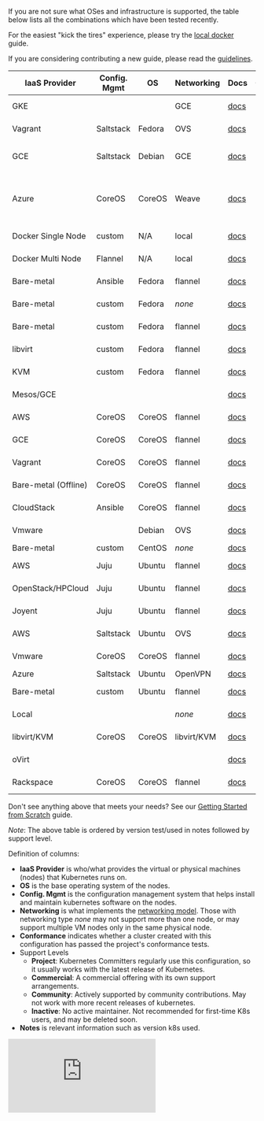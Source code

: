 If you are not sure what OSes and infrastructure is supported, the table below lists all the combinations which have
been tested recently.

For the easiest "kick the tires" experience, please try the [local docker](docker.html) guide.

If you are considering contributing a new guide, please read the
[guidelines](../../docs/devel/writing-a-getting-started-guide.html).

IaaS Provider        | Config. Mgmt | OS     | Networking  | Docs                                                                           | Conformance | Support Level                | Notes
-------------------- | ------------ | ------ | ----------  | ------------------------------------------------------------------------------ | ----------- | ---------------------------- | -----
GKE                  |              |        | GCE         | [docs](https://cloud.google.com/container-engine)                              |             | Commercial                   | Uses K8s version 0.15.0
Vagrant              | Saltstack    | Fedora | OVS         | [docs](../../docs/getting-started-guides/vagrant.html)                           |             | Project                      | Uses latest via https://get.k8s.io/
GCE                  | Saltstack    | Debian | GCE         | [docs](../../docs/getting-started-guides/gce.html)                               |             | Project                      | Tested with 0.15.0 by @robertbailey
Azure                | CoreOS       | CoreOS | Weave       | [docs](../../docs/getting-started-guides/coreos/azure/README.html)               |             | Community ([@errordeveloper](https://github.com/errordeveloper), [@squillace](https://github.com/squillace), [@chanezon](https://github.com/chanezon), [@crossorigin](https://github.com/crossorigin)) | Uses K8s version 0.17.0
Docker Single Node   | custom       | N/A    | local       | [docs](docker.html)                                                              |             | Project (@brendandburns)     | Tested @ 0.14.1 |
Docker Multi Node    | Flannel      | N/A    | local       | [docs](docker-multinode.html)                                                    |             | Project (@brendandburns)     | Tested @ 0.14.1 |
Bare-metal           | Ansible      | Fedora | flannel     | [docs](../../docs/getting-started-guides/fedora/fedora_ansible_config.html)      |             | Project                      | Uses K8s v0.13.2
Bare-metal           | custom       | Fedora | _none_      | [docs](../../docs/getting-started-guides/fedora/fedora_manual_config.html)       |             | Project                      | Uses K8s v0.13.2
Bare-metal           | custom       | Fedora | flannel     | [docs](../../docs/getting-started-guides/fedora/flannel_multi_node_cluster.html) |             | Community ([@aveshagarwal](https://github.com/aveshagarwal))| Tested with 0.15.0
libvirt              | custom       | Fedora | flannel     | [docs](../../docs/getting-started-guides/fedora/flannel_multi_node_cluster.html) |             | Community ([@aveshagarwal](https://github.com/aveshagarwal))| Tested with 0.15.0
KVM                  | custom       | Fedora | flannel     | [docs](../../docs/getting-started-guides/fedora/flannel_multi_node_cluster.html) |             | Community ([@aveshagarwal](https://github.com/aveshagarwal))| Tested with 0.15.0
Mesos/GCE            |              |        |             | [docs](../../docs/getting-started-guides/mesos.html)                             |             | [Community](https://github.com/mesosphere/kubernetes-mesos) ([@jdef](https://github.com/jdef)) | Uses K8s v0.11.2
AWS                  | CoreOS       | CoreOS | flannel     | [docs](../../docs/getting-started-guides/coreos.html)                            |             | Community                    | Uses K8s version 0.19.3
GCE                  | CoreOS       | CoreOS | flannel     | [docs](../../docs/getting-started-guides/coreos.html)                            |             | Community [@pires](https://github.com/pires) | Uses K8s version 0.19.3
Vagrant              | CoreOS       | CoreOS | flannel     | [docs](../../docs/getting-started-guides/coreos.html)                            |             | Community ( [@pires](https://github.com/pires), [@AntonioMeireles](https://github.com/AntonioMeireles) )           | Uses K8s version 0.19.3
Bare-metal (Offline) | CoreOS       | CoreOS | flannel     | [docs](../../docs/getting-started-guides/coreos/bare_metal_offline.html)         |             | Community([@jeffbean](https://github.com/jeffbean))    | Uses K8s version 0.15.0
CloudStack           | Ansible      | CoreOS | flannel     | [docs](../../docs/getting-started-guides/cloudstack.html)                        |             | Community (@runseb)          | Uses K8s version 0.9.1
Vmware               |              | Debian | OVS         | [docs](../../docs/getting-started-guides/vsphere.html)                           |             | Community (@pietern)         | Uses K8s version 0.9.1
Bare-metal           | custom       | CentOS | _none_      | [docs](../../docs/getting-started-guides/centos/centos_manual_config.html)       |             | Community(@coolsvap)         | Uses K8s v0.9.1
AWS                  | Juju         | Ubuntu | flannel     | [docs](../../docs/getting-started-guides/juju.html)                              |             | [Community](https://github.com/whitmo/bundle-kubernetes) ( [@whit](https://github.com/whitmo), [@matt](https://github.com/mbruzek), [@chuck](https://github.com/chuckbutler) ) | [Tested](http://reports.vapour.ws/charm-tests-by-charm/kubernetes) K8s v0.8.1
OpenStack/HPCloud    | Juju         | Ubuntu | flannel     | [docs](../../docs/getting-started-guides/juju.html)                              |             | [Community](https://github.com/whitmo/bundle-kubernetes) ( [@whit](https://github.com/whitmo), [@matt](https://github.com/mbruzek), [@chuck](https://github.com/chuckbutler) ) | [Tested](http://reports.vapour.ws/charm-tests-by-charm/kubernetes) K8s v0.8.1
Joyent               | Juju         | Ubuntu | flannel     | [docs](../../docs/getting-started-guides/juju.html)                              |             | [Community](https://github.com/whitmo/bundle-kubernetes) ( [@whit](https://github.com/whitmo), [@matt](https://github.com/mbruzek), [@chuck](https://github.com/chuckbutler) ) | [Tested](http://reports.vapour.ws/charm-tests-by-charm/kubernetes) K8s v0.8.1
AWS                  | Saltstack    | Ubuntu | OVS         | [docs](../../docs/getting-started-guides/aws.html)                               |             | Community (@justinsb)        | Uses K8s version 0.5.0
Vmware               | CoreOS       | CoreOS | flannel     | [docs](../../docs/getting-started-guides/coreos.html)                            |             | Community (@kelseyhightower) | Uses K8s version 0.15.0
Azure                | Saltstack    | Ubuntu | OpenVPN     | [docs](../../docs/getting-started-guides/azure.html)                             |             | Community                    |
Bare-metal           | custom       | Ubuntu | flannel     | [docs](../../docs/getting-started-guides/ubuntu.html)                            |             | Community (@resouer @WIZARD-CXY)       | use k8s version 0.18.0
Local                |              |        | _none_      | [docs](../../docs/getting-started-guides/locally.html)                           |             | Community (@preillyme)      |
libvirt/KVM          | CoreOS       | CoreOS | libvirt/KVM | [docs](../../docs/getting-started-guides/libvirt-coreos.html)                    |             | Community (@lhuard1A)       |
oVirt                |              |        |             | [docs](../../docs/getting-started-guides/ovirt.html)                             |             | Community (@simon3z)        |
Rackspace            | CoreOS       | CoreOS | flannel     | [docs](../../docs/getting-started-guides/rackspace.html)                         |             | Community (@doublerr)       | use k8s version 0.18.0

Don't see anything above that meets your needs?  See our [Getting Started from Scratch](../../docs/getting-started-guides/scratch.html) guide.

*Note*: The above table is ordered by version test/used in notes followed by support level.

Definition of columns:
  - **IaaS Provider** is who/what provides the virtual or physical machines (nodes) that Kubernetes runs on.
  - **OS** is the base operating system of the nodes.
  - **Config. Mgmt** is the configuration management system that helps install and maintain kubernetes software on the
    nodes.
  - **Networking** is what implements the [networking model](../../docs/networking.html).  Those with networking type
    _none_ may not support more than one node, or may support multiple VM nodes only in the same physical node.
  - **Conformance** indicates whether a cluster created with this configuration has passed the project's conformance
    tests. 
  - Support Levels
    - **Project**:  Kubernetes Committers regularly use this configuration, so it usually works with the latest release
      of Kubernetes.
    - **Commercial**: A commercial offering with its own support arrangements.
    - **Community**: Actively supported by community contributions. May not work with more recent releases of kubernetes.
    - **Inactive**: No active maintainer.  Not recommended for first-time K8s users, and may be deleted soon.
  - **Notes** is relevant information such as version k8s used.


[![Analytics](https://kubernetes-site.appspot.com/UA-36037335-10/GitHub/docs/getting-started-guides/README.html?pixel)]()
